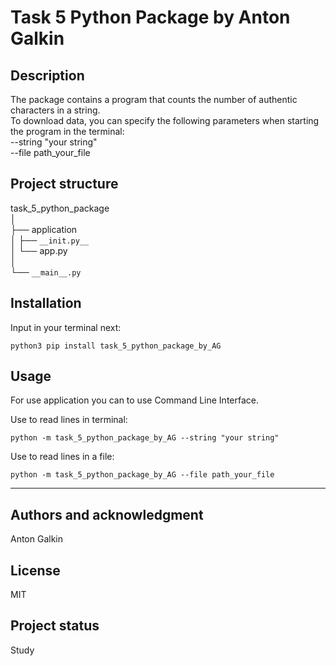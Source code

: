 # Task 5 Python Package by Anton Galkin



## Description

The package contains a program that counts the number of authentic characters in a string.<br/>
To download data, you can specify the following parameters
when starting the program in the terminal: <br/>
  --string "your string" <br/>
  --file path_your_file <br/>

## Project structure

task_5_python_package <br/>
│ <br/>
├── application <br/>
│ ├── `__init.py__` <br/>
│ └── app.py <br/>
│<br/>
└── `__main__.py` <br/>

## Installation

Input in your terminal next:
```
python3 pip install task_5_python_package_by_AG
```

## Usage

For use application you can to use Command Line Interface.

Use to read lines in terminal:
```
python -m task_5_python_package_by_AG --string "your string"
```

Use to read lines in a file:
```
python -m task_5_python_package_by_AG --file path_your_file
```

***

## Authors and acknowledgment
Anton Galkin

## License
MIT

## Project status
Study
